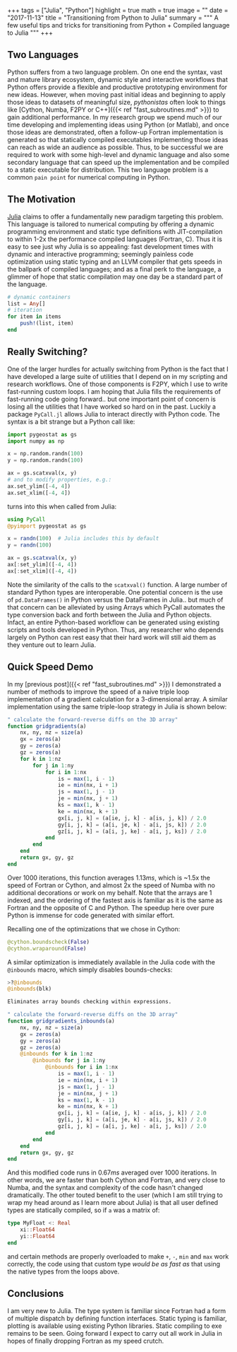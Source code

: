 +++
tags = ["Julia", "Python"]
highlight = true
math = true
image = ""
date = "2017-11-13"
title = "Transitioning from Python to Julia"
summary = """
A few useful tips and tricks for transitioning from Python + Compiled language to Julia
"""
+++

## Two Languages
Python suffers from a two language problem. On one end the syntax, vast and mature library ecosystem, dynamic style and interactive workflows that Python offers provide a flexible and productive prototyping environment for new ideas. However, when moving past initial ideas and beginning to apply those ideas to datasets of meaningful size, *pythonistas* often look to things like [Cython, Numba, F2PY or C++]({{< ref "fast_subroutines.md" >}}) to gain additional performance. In my research group we spend much of our time developing and implementing ideas using Python (or Matlab), and once those ideas are demonstrated, often a follow-up Fortran implementation is generated so that statically compiled executables implementing those ideas can reach as wide an audience as possible. Thus, to be successful we are required to work with some high-level and dynamic language and also some secondary language that can speed up the implementation and be compiled to a static executable for distribution. This two language problem is a common `pain point` for numerical computing in Python.

## The Motivation
[Julia](https://julialang.org/) claims to offer a fundamentally new paradigm targeting this problem. This language is tailored to numerical computing by offering a dynamic programming environment and static type definitions with JIT-compilation to within 1-2x the performance compiled languages (Fortran, C). Thus it is easy to see just why Julia is so appealing: fast development times with dynamic and interactive programming; seemingly painless code optimization using static typing and an LLVM compiler that gets speeds in the ballpark of compiled languages; and as a final perk to the language, a glimmer of hope that static compilation may one day be a standard part of the language.

```julia
# dynamic containers
list = Any[]
# iteration
for item in items
    push!(list, item)
end
```

## Really Switching?
One of the larger hurdles for actually switching from Python is the fact that I have developed a large suite of utilities that I depend on in my scripting and research workflows. One of those components is F2PY, which I use to write fast-running custom loops. I am hoping that Julia fills the requirements of fast-running code going forward.. but one important point of concern is losing all the utilities that I have worked so hard on in the past. Luckily a package `PyCall.jl` allows Julia to interact directly with Python code. The syntax is a bit strange but a Python call like:

```python
import pygeostat as gs
import numpy as np

x = np.random.randn(100)
y = np.random.randn(100)

ax = gs.scatxval(x, y)
# and to modify properties, e.g.:
ax.set_ylim([-4, 4])
ax.set_xlim([-4, 4])
```

turns into this when called from Julia:

```julia
using PyCall
@pyimport pygeostat as gs

x = randn(100)  # Julia includes this by default
y = randn(100)

ax = gs.scatxval(x, y)
ax[:set_ylim]([-4, 4])
ax[:set_xlim]([-4, 4])
```

Note the similarity of the calls to the `scatxval()` function. A large number of standard Python types are interoperable. One potential concern is the use of `pd.DataFrames()` in Python versus the DataFrames in Julia.. but much of that concern can be alleviated by using Arrays which PyCall automates the type conversion back and forth between the Julia and Python objects. Infact, an entire Python-based workflow can be generated using existing scripts and tools developed in Python. Thus, any researcher who depends largely on Python can rest easy that their hard work will still aid them as they venture out to learn Julia.

## Quick Speed Demo
In my [previous post]({{< ref "fast_subroutines.md" >}}) I demonstrated a number of methods to improve the speed of a naive triple loop implementation of a gradient calculation for a 3-dimensional array. A similar implementation using the same triple-loop strategy in Julia is shown below:

```julia
" calculate the forward-reverse diffs on the 3D array"
function gridgradients(a)
    nx, ny, nz = size(a)
    gx = zeros(a)
    gy = zeros(a)
    gz = zeros(a)
    for k in 1:nz
        for j in 1:ny
            for i in 1:nx
                is = max(1, i - 1)
                ie = min(nx, i + 1)
                js = max(1, j - 1)
                je = min(nx, j + 1)
                ks = max(1, k - 1)
                ke = min(nx, k + 1)
                gx[i, j, k] = (a[ie, j, k] - a[is, j, k]) / 2.0
                gy[i, j, k] = (a[i, je, k] - a[i, js, k]) / 2.0
                gz[i, j, k] = (a[i, j, ke] - a[i, j, ks]) / 2.0
            end
        end
    end
    return gx, gy, gz
end
```

Over 1000 iterations, this function averages $1.13ms$, which is ~1.5x the speed of Fortran or Cython, and almost 2x the speed of Numba with no additional decorations or work on my behalf. Note that the arrays are $1$ indexed, and the ordering of the fastest axis is familiar as it is the same as Fortran and the opposite of C and Python. The speedup here over pure Python is immense for code generated with similar effort.

Recalling one of the optimizations that we chose in Cython:

```python
@cython.boundscheck(False)
@cython.wraparound(False)
```

A similar optimization is immediately available in the Julia code with the `@inbounds` macro, which simply disables bounds-checks:

```julia
>?@inbounds
@inbounds(blk)

Eliminates array bounds checking within expressions.
```

```julia
" calculate the forward-reverse diffs on the 3D array"
function gridgradients_inbounds(a)
    nx, ny, nz = size(a)
    gx = zeros(a)
    gy = zeros(a)
    gz = zeros(a)
    @inbounds for k in 1:nz
        @inbounds for j in 1:ny
            @inbounds for i in 1:nx
                is = max(1, i - 1)
                ie = min(nx, i + 1)
                js = max(1, j - 1)
                je = min(nx, j + 1)
                ks = max(1, k - 1)
                ke = min(nx, k + 1)
                gx[i, j, k] = (a[ie, j, k] - a[is, j, k]) / 2.0
                gy[i, j, k] = (a[i, je, k] - a[i, js, k]) / 2.0
                gz[i, j, k] = (a[i, j, ke] - a[i, j, ks]) / 2.0
            end
        end
    end
    return gx, gy, gz
end
```

And this modified code runs in $0.67ms$ averaged over 1000 iterations. In other words, we are faster than both Cython and Fortran, and very close to Numba, and the syntax and complexity of the code hasn't changed dramatically. The other touted benefit to the user (which I am still trying to wrap my head around as I learn more about Julia) is that all user defined types are statically compiled, so if `a` was a matrix of:

```julia
type MyFloat <: Real
    xi::Float64
    yi::Float64
end
```

and certain methods are properly overloaded to make `+`, `-`, `min` and `max` work correctly, the code using that custom type *would be as fast as* that using the native types from the loops above.

## Conclusions
I am very new to Julia. The type system is familiar since Fortran had a form of multiple dispatch by defining function interfaces. Static typing is familiar, plotting is available using existing Python libraries. Static compiling to exe remains to be seen. Going forward I expect to carry out all work in Julia in hopes of finally dropping Fortran as my speed crutch.
